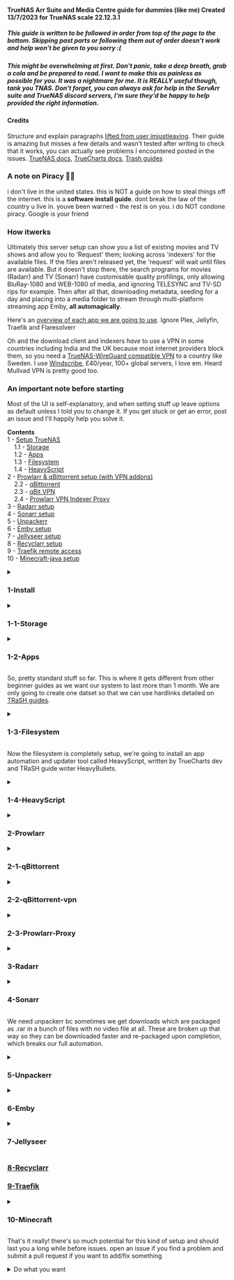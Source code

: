 #### TrueNAS Arr Suite and Media Centre guide for dummies (like me) Created 13/7/2023 for TrueNAS scale 22.12.3.1

##### This guide is written to be followed in order from top of the page to the bottom. Skipping past parts or following them out of order doesn't work and help won't be given to you sorry :(

##### This might be overwhelming at first. Don't panic, take a deep breath, grab a cola and be prepared to read. I want to make this as painless as possible for you. It was a nightmare for me. It is REALLY useful though, tank you TNAS. Don't forget, you can always ask for help in the ServArr suite and TrueNAS discord servers, I'm sure they'd be happy to help provided the right information.

#### Credits
Structure and explain paragraphs [lifted from user imjustleaving](https://github.com/imjustleaving/trueNAS/wiki/A-Guide-to-go-from-a-bare-metal-TrueNAS-Scale-install-to-a-Fully-Automated-Media-Server). Their guide is amazing but misses a few details and wasn't tested after writing to check that it works, you can actually see problems I encountered posted in the issues.
[TrueNAS docs](https://www.truenas.com/docs/), [TrueCharts docs](https://truecharts.org/manual/SCALE/guides/getting-started), [Trash guides](https://trash-guides.info/Hardlinks/How-to-setup-for/Docker/)

### A note on Piracy 🏴‍☠️
i don't live in the united states. this is NOT a guide on how to steal things off the internet. this is a **software install guide**. dont break the law of the country u live in. youve been warned - the rest is on you. i do NOT condone piracy.
Google is your friend

### How itwerks
Ultimately this server setup can show you a list of existing movies and TV shows and allow you to 'Request' them; looking across 'indexers' for the available files. If the files aren't released yet, the 'request' will wait until files are available. But it doesn't stop there, the search programs for movies (Radarr) and TV (Sonarr) have customisable quality profilings, only allowing BluRay-1080 and WEB-1080 of media, and ignoring TELESYNC and TV-SD rips for example. Then after all that, downloading metadata, seeding for a day and placing into a media folder to stream through multi-platform streaming app Emby, **all automagically**.

Here's an [overview of each app we are going to use](https://github.com/imjustleaving/trueNAS/wiki/A-Guide-to-go-from-a-bare-metal-TrueNAS-Scale-install-to-a-Fully-Automated-Media-Server#overview). Ignore Plex, Jellyfin, Traefik and Flaresolverr

Oh and the download client and indexers *have* to use a VPN in some countries including India and the UK because most internet providers block them, so you need a [TrueNAS-WireGuard compatible VPN](https://github.com/qdm12/gluetun-wiki/tree/main/setup/providers) to a country like Sweden. I use [Windscribe](https://windscribe.com/), £40/year, 100+ global servers, I love em. Heard Mullvad VPN is pretty good too.

### An important note before starting
Most of the UI is self-explanatory, and when setting stuff up leave options as default unless I told you to change it. If you get stuck or get an error, post an issue and I'll happily help you solve it.

**Contents**\
1 - [Setup TrueNAS](#1-install-)\
&nbsp; &nbsp; 1.1 - [Storage](#1-1-storage-)\
&nbsp; &nbsp; 1.2 - [Apps](#1-2-apps-)\
&nbsp; &nbsp; 1.3 - [Filesystem](#1-3-filesystem-)\
&nbsp; &nbsp; 1.4 - [HeavyScript](#1-4-heavyscript-)\
2 - [Prowlarr & qBittorrent setup (with VPN addons)](#2-prowlarr-)\
&nbsp; &nbsp; 2.2 - [qBittorrent](#2-1-qbittorrent-)\
&nbsp; &nbsp; 2.3 - [qBit VPN](#2-2-qbittorrent-vpn-)\
&nbsp; &nbsp; 2.4 - [Prowlarr VPN Indexer Proxy](#2-3-prowlarr-proxy-)\
3 - [Radarr setup](#3-radarr-)\
4 - [Sonarr setup](#3-1-sonarr-)\
5 - [Unpackerr](#5-unpackerr-)\
6 - [Emby setup](#6-emby-)\
7 - [Jellyseer setup](#7-jellyseer-)\
8 - [Recyclarr setup](#8-recyclarr)\
9 - [Traefik remote access](#9-traefik-)\
10 - [Minecraft-java setup](#10-minecraft-)

<details>
<summary>
  
### 1-Install </summary>
- Setup hardware - ideally one SSD 100GB or less as boot disk and as many HDDs as data storage. Minimum 1 HDD, Recommended 2 or more the same size for [RAID mirroring](https://www.techtarget.com/searchstorage/definition/disk-mirroring).
- Flash [TrueNAS Scale ISO](https://www.truenas.com/download-truenas-scale/) to a USB drive using [rufus](https://rufus.ie/en/):
  - This will erase all data on the USB. Backup before continuing.
  - Select USB drive. Check `List USB hard drives` if you can't find yours. **Click Start.**
  - Check flash in ISO Mode (or the Recommended setting) if a Hybrid ISO prompt appears
- **Take any HDDs out of your system now**, leaving only the boot SSD drive plugged into your system.
  - **Note:** I made the mistake of leaving it in and installing across both my HDD and SSD causing pool errors, slow boots and unexpected behaviour, causing me to write this guide :(
- Boot your system from the TrueNAS USB and follow the [console setup](https://www.truenas.com/docs/scale/gettingstarted/install/installingscale/#installing-from-the-device-media):
  - Select `Install/Upgrade`
  - Select your SSD boot disk (should be the only drive in the system)
  - Select Yes to **erase all data on the SSD. Back up before continuing.**
  - Select `Fresh Install`
  - Select `Root User` for the Web UI Auth method
  - Create a password and KEEP it SAFE
  - Select `Create Swap` partition if you are asked
  - Select `Boot via UEFI` at the Boot Mode prompt
- Once rebooted and logged in, you should see the following.

![image](https://github.com/d1ddle/truenas-arr-suite/assets/69437145/87e3eeb7-906f-467b-b89c-e941c1ce702d)

Bear in mind this screenshot was taken from a virtual machine.
- Shut down the system using the top right menu and put your HDD drives back into the system, then reboot.
- Log back into the Web UI and go to **System Settings** -> **General** -> **Localization Settings** and apply the correct Timezone, Time Format and Date Format. *****This is ABSOLUTELY NECCESSARY and avoids days of headaches furthur down the line.*****
</details>

<details><summary>
  
### 1-1-Storage </summary>
- Head to the **Storage** tab
- Create a new pool ideally with raid1 (single disk mirroring) or better.
- Name the pool `tank`
</details>

<details><summary>

### 1-2-Apps </summary>
- Head to the **Apps** tab and select your `tank` pool when asked where to put Apps
- At the top navigate to **Manage Catalogs** -> **Add Catalog**
- Name it `truecharts`, uncheck `force create`, add `https://github.com/truecharts/catalog` as the repository, ensure `stable` as the preferred trains and `main` as the branch, and Save.

</details>

So, pretty standard stuff so far. This is where it gets different from other beginner guides as we want our system to last more than 1 month. We are only going to create one datset so that we can use hardlinks detailed on [TRaSH guides](https://trash-guides.info/Hardlinks/How-to-setup-for/Docker/#bad-path-suggestion). 

<details><summary>
  
### 1-3-Filesystem </summary>
- Head to **Storage**, select `tank` and **Add Dataset**
- Name the dataset `data`, and leave settings default except for `Case Sensitivity` change this to `Insensitive`.

Next we need to add subfolders [like in the TRaSH guide](https://trash-guides.info/Hardlinks/How-to-setup-for/Docker/#folder-structure). Books and music are optional - I won't cover the automation apps for these in this guide but they are essentially the same, since - lucky for us - they are made by the same dev team! (readarr and lidarr they're called).

```
mnt
└── tank
     └── data
          ├── vpn
          ├── torrents
          └── media
               ├── books
               ├── movies
               ├── music
               └── tv
```
This is the folder structure we'll create.

- Go to **System Settings** -> **Shell**

You can use this shell to enter the command line as root, but I'm going to assume you're using your own SSH client (like [PuTTY](https://www.putty.org/)) since the web shell doesn't support nano file edit properly. You can turn on SSH in **System Settings** -> **Services**. Set auto-start with the system and user as root.

- Enter `cd /`
- Enter `cd mnt/tank/data`
- Enter `mkdir media`
- Enter `mkdir torrents`
- Enter `mkdir vpn`
- Enter `cd media`
- Enter `mkdir movies`
- Enter `mkdir tv`

Now the folder structure is setup, we have to create an NFS share on the `tank` pool so our Apps can access data.

- Go to the **Shares** tab and **Add** a new NFS Share
- Set the path as `/mnt/tank/data` and Enable it
- Click Save

- **Add** a new SMB Share
- Set the path as `mnt/tank/data` and Enable it
- Click Save

</details>

Now the filesystem is completely setup, we're going to install an app automation and updater tool called HeavyScript, written by TrueCharts dev and TRaSH guide writer HeavyBullets.
<details><summary>

### 1-4-HeavyScript </summary>
- While in the Shell as root:
- Enter `cd /`
- Enter `curl -s https://raw.githubusercontent.com/Heavybullets8/heavy_script/main/functions/deploy.sh | bash && source "$HOME/.bashrc" 2>/dev/null && source "$HOME/.zshrc" 2>/dev/null`
- Navigate to **System Settings** -> **Advanced** -> **Cron Jobs** and click **Add**
- Read and **Close** the warning
- Name the job `heavyscript`, ensuring it **runs as root**
- Enter the following in the command line: `bash /root/heavy_script/heavy_script.sh update`
- Leave the rest of the settings except make sure it is **Enabled**.

Go back into the Shell as root making sure to `cd /` once in. Now we are going to [configure heavyscript](https://github.com/Heavybullets8/heavy_script). Don't worry, it's pretty easy, just be patient, and prepare to do some reading.

- Run `heavyscript` and wait till it finishes, this will generate the config.ini
- Run `nano ~/heavy_script/config.ini`
- You can copy-paste [my config](https://raw.githubusercontent.com/d1ddle/truenas-arr-suite/main/heavy_script-config.ini) or [imjustleaving's config](https://user-images.githubusercontent.com/109609649/237957850-59b2b18b-56eb-4fd9-98c8-6841a65e272a.png) replacing the default one or work through the default changing the config on your own. But I recommend mine.
- Hit **Ctrl+X**, then **y** and **enter** to save and exit into the shell.
</details>
<details><summary>

### 2-Prowlarr </summary>
- Navigate to **Apps** -> **Available Apps** and search `Prowlarr`
- Click `Install` making sure you're installing the **TrueCharts** version and Save at the bottom without changing anything.

![image](https://github.com/d1ddle/truenas-arr-suite/assets/69437145/7dc0ea7b-3dd3-43ba-906e-ffa57316af64)

Should look like this after a page refresh.
- Click `Open` to bring up the web UI where you'll need to add indexers now. I can't tell you what to do here but it's pretty self-explanatory. Of course, YouTube and Google are your friends. We'll be back here to link the other apps.
</details>
<details><summary>

### 2-1-qBittorrent </summary>
- Navigate to **Apps** -> **Available Apps** and search `qBittorrent`
- Click `Install` making sure you're installing the **TrueCharts** version like prowlarr. But we need to change some things before you scroll through and click save, so pay attention!

![image](https://github.com/d1ddle/truenas-arr-suite/assets/69437145/d6d9d78f-6ca1-4da0-8cfa-ccedefde877f)

- In **Storage and Persistence**, make sure the **Type of Storage** is `PVC (simple)` and Read Only is unchecked.
- Still in the Storage section, click **Add** in **Configure Additional App Storage** and add the NFS data share we created earlier with the following options:
    - Type of Storage: NFS Share
    - NFS Server: localhost
    - Path on NFS Server: /mnt/tank/data
    - Read only: UNchecked
    - mountPath: /data

It should now look like this:

![image](https://github.com/d1ddle/truenas-arr-suite/assets/69437145/183a5293-5eb8-496e-a814-5c30501b19ec)

Then Save.
- `Open` the web UI and if you get this screen:
 
![image](https://github.com/d1ddle/truenas-arr-suite/assets/69437145/e28d8a45-0599-4fb1-88ef-5d5f3560bf1c)

Move your cursor to the end of the IP in the address bar and hit enter to refresh. Now enter the default username `admin` and password `adminadmin`

![image](https://github.com/d1ddle/truenas-arr-suite/assets/69437145/c7fd6ab0-6e2c-40da-929a-da10626a76f2)

- Go to **Tools** -> **Options** -> **Downloads** and change the settings to the following:

![image](https://github.com/d1ddle/truenas-arr-suite/assets/69437145/59129186-1f1f-4c2d-a960-767863d8b1b7)

- Go to the **Connection** tab and change your settings to match these, except leave alone your Listening Port:

![image](https://github.com/d1ddle/truenas-arr-suite/assets/69437145/9ac457a1-0f4d-4655-837d-c0ea2b0829e1)

- Go to the **BitTorrent** tab and change your settings to match these:

![image](https://github.com/d1ddle/truenas-arr-suite/assets/69437145/57518055-0b06-402b-ad88-0969c1bf0b89)

- Go to the **Advanced** tab and check `Reannounce all trackers when IP or port changed`. We'll be coming back to this later to add other settings.
- Click Save at the bottom of the popup (you may have to zoom out the page)
</details>
<details><summary>

### 2-2-qBittorrent-vpn </summary>
- Pull the required environment variables and Wireguard only variables from your chosen service provider [outlined in the guides](https://github.com/qdm12/gluetun-wiki/tree/main/setup/providers). For me this was `VPN_TYPE=wireguard`, `VPN_SERVICE_PROVIDER=windscribe`, `WIREGUARD_PRIVATE_KEY=???`, `WIREGUARD_ADDRESSES=???` and `WIREGUARD_PRESHARED_KEY=???`. We'll enter these into the Enviro variables in the Addons section of qbit.

![image](https://github.com/d1ddle/truenas-arr-suite/assets/69437145/d60908e6-d203-436f-8eb1-9d4961f66b6c)

- Find qbit in **Apps** tab and click the three dots, **Edit**

![image](https://github.com/d1ddle/truenas-arr-suite/assets/69437145/b7404ee0-f652-45ec-94e6-ba04a9bc9795)

- Scroll all the way down to VPN and change the type to **Gluetun**, **Enabling Killswitch**.
- Click **Add** and enter your local IPv4 network to exclude from the VPN Killswitch, eg; my TrueNAS IP is 192.168.1.271
- My local IPv4 network to exclude would be 192.168.1.0/24
- Take of the last set of digits and replace it with 0/24; `In almost all situations the Network ID will end in a .0 (ie. 192.168.0.0, 10.0.0.0, 172.16.0.0) and the CIDR will be /24. If you fill this entry out incorrectly Gluetun will fail to start and the application it is attached to will fail to start.`
- If confused, look at the [Gluetun setup](https://truecharts.org/manual/SCALE/guides/vpn-setup/#wireguard-example), you shouldn't have an IPv6 network since the Arrs don't properly support it yet.

![image](https://github.com/d1ddle/truenas-arr-suite/assets/69437145/3253b880-5f46-4a97-94fe-2d96ea6d9c5d)

- Now, time to add enviro variables. VPN Config File Location is not necessary, we will be using environment variables instead, so leave it blank
- **Add** a new VPN Enviro Variable, and input all required Environment variables and Wireguard only variables and their values into this part.

![image](https://github.com/d1ddle/truenas-arr-suite/assets/69437145/35ef1e9e-b4fa-4475-aefe-fcdefa5f2581)

And so on. When done Save.

Now we can go back into the qBit UI and change our Network settings.
- In **Tools** -> **Options** -> **Advanced**, change the `Network Interface` to `tun0`, short for Gluetun, the name of the VPN addon.
- This settings page should now match mine.

![image](https://github.com/d1ddle/truenas-arr-suite/assets/69437145/8878a921-6d7b-4472-ad2a-3fc626e8e075)

</details>
<details><summary>

### 2-3-Prowlarr-Proxy </summary>
The VPN Indexer proxy for prowlarr will use the same addon Gluetun from the setup above, so make sure you've completed that first. This is all also written [in TrueCharts' guide](https://truecharts.org/manual/SCALE/guides/vpn-setup/#proxy-example)

- Under **Addon Environment Variables** while editing the qBittorrent app settings, add `HTTPPROXY=on` and `HTTPPROXY_LOG=on`

![image](https://github.com/d1ddle/truenas-arr-suite/assets/69437145/eccf44d4-0271-45df-a7e4-7b7743b30f44)

- Under **Networking and Services** while editing the qBittorrent app settings, check `Show Expert Config` underneath **TCP Service Port Configuration**.
- **Add** a new **Manual Custom Service** called `proxy`
- Set the **Service Type** to `ClusterIP (Do Not Expose Ports)`.
&nbsp; &nbsp; - **Note:** If you wish to use this VPN setup for other devices on the same network like a mobile phone or Xbox, set the **Service Type** to `Load Balancer (Expose Ports)`, leaving `LoadBalancer IP` blank.
- **Add** an **Additional Service Port** called `proxy`, setting the **Port Type** to `HTTP`, and both **Target** and **Container** Ports to `8888`.

![image](https://github.com/d1ddle/truenas-arr-suite/assets/69437145/8f158948-4fcd-44b0-a4ef-038afc1a6fd8)

![image](https://github.com/d1ddle/truenas-arr-suite/assets/69437145/95379e0d-5064-48ab-afe2-d95450d96dcd)

Click Save

Now we can add this to Prowlarr.
- Under **Settings** -> **Indexers** -> **Add [Indexer Proxies]** in the Prowlarr UI, select `Http`, called `GluetunProxy`
- Add `proxy` to the tags
- Host should be `qbittorrent-proxy.ix-qbittorrent.svc.cluster.local` if you installed Gluetun on qbittorrent like here
- Port: `8888`
- Click `Test` to confirm the connection and click Save

![image](https://github.com/d1ddle/truenas-arr-suite/assets/69437145/986040c4-6fc2-47a1-a16a-5e7fd1fa2006)

</details>
<details><summary>

### 3-Radarr </summary>
Our first automation app. The install process for radarr is the same as qbittorrent. We only need to add our `/mnt/tank/data` dataset in **Storage and Persistence** and Save, the rest remains the same.
- Open radarr and be greeted with this screen:

![image](https://github.com/d1ddle/truenas-arr-suite/assets/69437145/b0e4514b-8bf9-4b2f-bf70-09cf575ad649)

We'll connect qbit download client first.
- Go to **Settings** -> **Download Clients**, check **Show Advanced** at the top bar and hit the big "+"
- Select qBittorrent from the bottom right and enter the correct information for your system
&nbsp; &nbsp; - Note a few changes: Under Host you need to type the IP you see in your URL bar when you open the qbit web UI. The default port should be 10095. Remember the username is `admin` and the password is `adminadmin` unless you changed it.
- Check **Remove Completed** under **Completed Download Handling**
- Leave everything else the same.
- Click Test, Save.
You should now see this:

![image](https://github.com/d1ddle/truenas-arr-suite/assets/69437145/292fc736-1e99-4c7f-bd99-2d22c9c8e38e)

You'll have to repeat this process when you set up a new automation app (aka an Arr/Starr/Servarr App like Sonarr or Readarr).

Now we'll connect prowlarr to radarr. 
- Open prowlarr in a new tab and go to **Settings** -> **Apps** and click "+"
- Under **Applications**, pick Radarr.
- Change the settings to match mine except for the API key which you get from radarr in **Settings** -> **General** and the IP (mine's `192.168.1.239`) which you can find in your address bar when in the web UI in either app. Note that the ports should remain the same as mine for each app (`:9696` for prowlarr, `:7878` for radarr).
Finding the API Key:

![image](https://github.com/d1ddle/truenas-arr-suite/assets/69437145/78e0974c-69eb-45e9-9978-8326ddc2555e)

Entering the Application info in prowlarr:

![image](https://github.com/d1ddle/truenas-arr-suite/assets/69437145/f0032bf9-dfa7-40c8-b092-7cbeb31bfc82)

tl;dr Make it look like this, only with your IP and ApiKey.
- Test and Save.
You'll have to repeat this when setting up Sonarr.

Now we'll add a root folder to radarr.
- Go to **Settings** -> **Media Management**, scroll to **Root Folders**
- **Add Root Folder** and select **/data/media/movies**
- Scroll to **Movie Renaming** and check **Rename Movies** and **Replace Illegal Characters**
 
#### Next you could change these following settings to match mine which optimise the whole system, but are optional. A note on **Minimum Free Space** follows.

<details>
<summary>Optimal <b>Media Management</b> Text instructions</summary>
<ul>
<li>Scroll to <b>Folders</b> and check <b>Delete empty folders</b></li>
<li>Scroll to <b>Importing</b> and set the <b>Minimum Free Space</b>. I set mine to a quarter of my total HDD space, which is 116438 MB (117GB). This will pause/prevent downloads until more space is avilable on the disk, preventing complete filling of disk space which could render the server unusable/too slow.</li>
<li>Check <b>Use Hardlinks instead of Copy</b></li>
<li>Check <b>Import Extra Files</b> and add `srt` and other subtitle formats in your existing library.</li>
</ul>
</details>

<details>
  <summary>Optimal <b>Media Management</b> Settings</summary>
  <img src="https://github.com/d1ddle/truenas-arr-suite/assets/69437145/741b5b04-239e-42bb-869c-307f8b009742"></img src>
</details>

- Go back to **Download Clients** and Enable **Completed Download Handling**, set Interval to 1 minute
- Check **Redownload** under **Failed Download Handling**.

Now we'll make some changes to only allow WEBrips/bluray for example but it's totally customisable. You're going to have to setup Custom Formats and Quality Profiles. This is quite extensive, so I'm going to link you the guides I used instead of quoting them and removing tattle like I've done so far.

[Start with importing the Custom Formats](https://trash-guides.info/Radarr/Radarr-import-custom-formats/) you need for your setup. Most of you won't need the ones that start with FR- these are french specific.

**Note:** [Start adding more Custom Formats wisely, Don't add all the available Custom Formats!!!](https://trash-guides.info/Radarr/Radarr-import-custom-formats/#start-adding-other-custom-formats-wisely)

When you're happy, [Setup your Quality Profiles](https://trash-guides.info/Radarr/radarr-setup-quality-profiles/#basics), making sure to [use the flowchart](https://trash-guides.info/Radarr/radarr-setup-quality-profiles/#which-quality-profile-should-you-choose) to choose your most useful formats. Most of you will probably end up with Remux + WEB unless you have a TV with fancy features like 4K, Dolby Vision or HDR 10 which I don't. Also I'm greedy so I use 1080WEB + 1080Remux + 1080Bluray in that order. No fancy sound except for 2.1 surround :(

Once you've finished setting up Custom Formats and Quality Profiles, I will guide you through the TRaSH Sync App setup called **Recyclarr**, which will auto download and apply changes to the Custom Formats.

This is Radarr done! Onto Sonarr...
</details>
<details><summary>

### 4-Sonarr </summary>
Good news, the same dev team that wrote Radarr wrote Sonarr. It both looks the same and installs the same as Radarr, so follow the same steps above and install Sonarr, then go into prowlarr and add it as an application, like before but using your Sonarr API key and Sonarr port (`:8989`). Don't forget to add your root folder as `/data/media/tv`.

Unfortunately Sonarr doesn't have Custom Profiles so we'll use Regex to exclude unwanted content.
- Goto **Settings** -> **Profiles** and look for **Release Profiles**
- Click "+" and add this line to **Must Not Contain**, [(more info here)](https://trash-guides.info/Sonarr/Sonarr-Release-Profile-RegEx/#golden-rule):

```
/^(?=.*(1080|720))(?=.*((x|h)[ ._-]?265|hevc)).*/i
```

Now it should look like this:

![image](https://github.com/d1ddle/truenas-arr-suite/assets/69437145/2f815592-9da2-4b96-9f4b-691d87e64828)

Do this again but "+" a **Must Not Contain** for **Dolby Vision without HDR10 fallback**

```
/^(?!.*(HDR|HULU|REMUX))(?=.*\b(DV|Dovi|Dolby[- .]?Vision)\b).*/i
```

And should now look like this:

![image](https://github.com/d1ddle/truenas-arr-suite/assets/69437145/8fa9a1d0-dd5a-446a-80d3-982ffe2b693b)

</details>

We need unpackerr bc sometimes we get downloads which are packaged as .rar in a bunch of files with no video file at all. These are broken up that way so they can be downloaded faster and re-packaged upon completion, which breaks our full automation.

<details><summary>

### 5-Unpackerr </summary>
Install from TrueCharts. In the Extra Environment variables, add the following with changes to the API keys and URLs to suit your system:

`UN_SONARR_0_URL`
`http://192.168.1.239:8989/`\
`UN_SONARR_0_API_KEY`
`bc70blah-blah-blah4b41`\
`UN_SONARR_0_PATHS_0`
`/data/torrents/tv`\
`UN_RADARR_0_URL`
`http://192.168.1.239:7878/`\
`UN_RADARR_0_API_KEY`
`4178blah-blah-blahbdd4`\
`UN_RADARR_0_PATHS_0`
`/data/torrents/movies`

Each entry should look something like this:

![image](https://github.com/d1ddle/truenas-arr-suite/assets/69437145/a04971e7-cb16-40d6-9515-0d88be15567b)

Don't forget to map our dataset in **Storage and Persistence** like we've done previously.

Click Save. That's unpackerr sorted.
</details>

<details><summary>

### 6-Emby </summary>
The install process for Emby is the same as qbittorrent, radarr and sonarr. We only need to add our `/mnt/tank/data` dataset in **Storage and Persistence** and Save, the rest remains the same.

Remember to install the TrueCharts App!

![image](https://github.com/d1ddle/truenas-arr-suite/assets/69437145/9873a21c-b974-496a-8b35-a3a2d4c4cf3a)

- Launch Emby set display language, username and password
- Click "+" a new **Setup Media Libraries**
- Set the Content Type to match the folder, eg `/data/media/tv` is the TV type.
- Do this for every media type you've got. Change any other settings you see fit; most of them are self explanatory. It should now resemble this:

![image](https://github.com/d1ddle/truenas-arr-suite/assets/69437145/6620b0bc-6610-4313-b81e-c9f105e729d6)

- Note that you'll see a light theme and you won't see posters for media unless you moved media into your folder structure yet.
- Click through the rest changing settings if you need and login.
- Goto **Dashboard** and restart hte emby server to complete install.
- Close tab and reopen in a minute.
- Now you can peruse emby's endless customisability and tweak settings to your own.
- You can access the media from the WEB gui on <yourIP>:10079 or <yourIP>:8096 or entering this IP and port into an emby app.

</details>

<details><summary>
  
### 7-Jellyseer </summary>
You don't need Jellyseer but it's really cool and convenient.
Install process is the same as emby, but we need to change a **Container Configuration** setting
- Goto the **JELLYFIN_TYPE** in **Container Configuration** and change this to `emby`.
- Mount the dataset as usual just like we've done 3 times before and Save.

- Launch Jellyseer and select **Sign in with emby** on the login page
- Enter your emby <IP>:<Port> and use your emby username and password to sign in
- Email is irrelevant fake if you want
- Click the button to **Sync Libraries** and enable Movies and Shows.
- Click **Start Scan**

- Now we need to add Radarr and Sonarr servers - this is really similar to setting up prowlarr applications.
- Check the box for **Default Server** and untick **4K Server**; That is for people who run one copy of radarr for 4k and another for 1080p content.
- Enter your Ip and Api Keys
- After this click **Test** to populate **Quality Profile** and **Root Folder**
- **Add Server** and you're done, add radarr and sonarr same ways, change any settings you see fit forr your system.

</details>

### [8-Recyclarr ](https://github.com/imjustleaving/trueNAS/wiki/A-Guide-to-go-from-a-bare-metal-TrueNAS-Scale-install-to-a-Fully-Automated-Media-Server#recyclarr)


### [9-Traefik ](https://github.com/imjustleaving/trueNAS/wiki/A-Guide-to-go-from-a-bare-metal-TrueNAS-Scale-install-to-a-Fully-Automated-Media-Server#remote-access-with-traefik)

<details><summary>

### 10-Minecraft </summary>
I'm going to guide you on creating a minecraft server you and your friends can join from on both Java and Bedrock, running alongside this Arr suite! :D
Install the TrueCharts `minecraft-java` app in a similar way to the others. Don't forget to add the storage dataset in **Storage and Persistence**, but this time we'll add it to `/mnt/tank/data/minecraft`. Note there are some changes to make in the install gui:

- Add an **RCON password** and tick the **Minecraft Eula**
- Change the server type to `Paper`. It will download and setup a paper `server.jar`
- Add your minecraft user as OP (operator)
- Change any extra world settings you need to
- Set **Port** and **Query Service Port Configuration** under **Main Service Port Configuration** to `25565`
- Set **RCON Service Port** to `25575`
- Tick **Show Expert config**
- Add a **New Manual Custom Service** called `geyser-bedrock`
- Add an **Additional Service Port** called `geyser-bedrock` with a `UDP` port type
- Set both **Target** and **Container Ports** to `19132` and Save

When the Container starts, go into its shell via PuTTY by running `heavyscript` as root and selecting Application options to open the container shell.

- `cd data/plugins`
- Use `wget` to download both up-to-date Paper platform [Geyser and Floodgate JAR from the website](https://geysermc.org/download)
- Once done, exit the shell and restart the container from the web UI.
- Make sure that your current setup supports the [Prerequisits for geyser](https://wiki.geysermc.org/geyser/setup/#plugin-setup) and [floodgate](https://wiki.geysermc.org/floodgate/setup/)
- Go *back* into the shell after it restarts and `cd data/plugins/Geyser-Spigot`
- `nano config.yml`
- Edit the **auth-type** to `floodgate` under **remote**
- **Ctrl-X**, type **y** end press **enter** to save and quit the editor
- Now exit the shell and restart the container for the last time
- You can now connect to this world from Java and Bedrock outside your network if you port forward ports `25565` and `19132` from your TrueNAS! So cool!

</details>

That's it really! there's so much potential for this kind of setup and should last you a long while before issues. open an issue if you find a problem and submit a pull request if you want to add/fix something

<details><summary>
Do what you want</summary> ('cos a P1rate is free, you are a P1rate!)</details>
